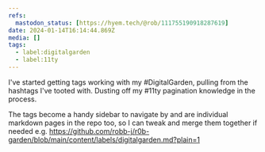 ```yaml
---
refs:
  mastodon_status: [https://hyem.tech/@rob/111755190918287619]
date: 2024-01-14T16:14:44.869Z
media: []
tags:
  - label:digitalgarden
  - label:11ty
---
```


I've started getting tags working with my #DigitalGarden, pulling from the hashtags I've tooted with. Dusting off my #11ty pagination knowledge in the process.

The tags become a handy sidebar to navigate by and are individual markdown pages in the repo too, so I can tweak and merge them together if needed e.g. https://github.com/robb-j/r0b-garden/blob/main/content/labels/digitalgarden.md?plain=1
